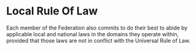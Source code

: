 # Local Rule Of Law

Each member of the Federation also commits to do their best to abide by applicable local and national laws in the domains they operate within, provided that those laws are not in conflict with the Universal Rule of Law.  